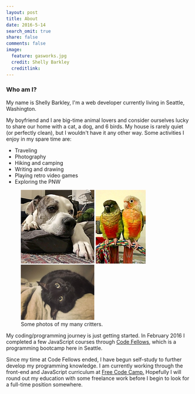 ```yaml
---
layout: post
title: About
date: 2016-5-14
search_omit: true
share: false
comments: false
image:
  feature: gasworks.jpg
  credit: Shelly Barkley
  creditlink:
---
```




### Who am I?

 My name is Shelly Barkley, I'm a web developer currently living in Seattle, Washington.

 My boyfriend and I are big-time animal lovers and consider ourselves lucky to share our home with a cat, a dog, and 6 birds. My house is rarely quiet (or perfectly clean), but I wouldn't have it any other way. Some activities I enjoy in my spare time are:

  * Traveling
  * Photography
  * Hiking and camping
  * Writing and drawing
  * Playing retro video games
  * Exploring the PNW

  <figure class="third">
   <a href="/images/vito.jpg"><img src="/images/vito.jpg" alt="dog"></a>
   <a href="/images/cricknkev.jpg"><img src="/images/cricknkev.jpg" alt="birds"></a>
   <a href="/images/halley.jpg"><img src="/images/halley.jpg" alt="cat"></a>

   <figcaption> Some photos of my many critters. </figcaption>
  </figure>

My coding/programming journey is just getting started. In February 2016 I completed a few JavaScript courses through <a href="https://www.codefellows.org/"> Code Fellows</a>, which is a programming bootcamp here in Seattle.

Since my time at Code Fellows ended, I have begun self-study to further develop my programming knowledge. I am currently working through the front-end and JavaScript curriculum at <a href="https://www.freecodecamp.com/"> Free Code Camp.</a> Hopefully I will round out my education with some freelance work before I begin to look for a full-time position somewhere.
